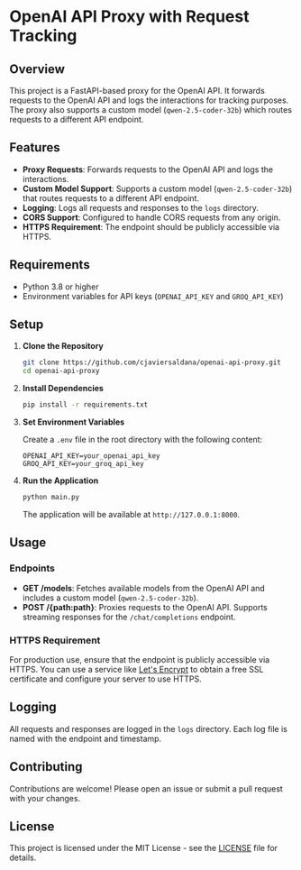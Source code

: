 # OpenAI API Proxy with Request Tracking

## Overview

This project is a FastAPI-based proxy for the OpenAI API. It forwards requests to the OpenAI API and logs the interactions for tracking purposes. The proxy also supports a custom model (`qwen-2.5-coder-32b`) which routes requests to a different API endpoint.

## Features

- **Proxy Requests**: Forwards requests to the OpenAI API and logs the interactions.
- **Custom Model Support**: Supports a custom model (`qwen-2.5-coder-32b`) that routes requests to a different API endpoint.
- **Logging**: Logs all requests and responses to the `logs` directory.
- **CORS Support**: Configured to handle CORS requests from any origin.
- **HTTPS Requirement**: The endpoint should be publicly accessible via HTTPS.

## Requirements

- Python 3.8 or higher
- Environment variables for API keys (`OPENAI_API_KEY` and `GROQ_API_KEY`)

## Setup

1. **Clone the Repository**

   ```bash
   git clone https://github.com/cjaviersaldana/openai-api-proxy.git
   cd openai-api-proxy
   ```

2. **Install Dependencies**

   ```bash
   pip install -r requirements.txt
   ```

3. **Set Environment Variables**

   Create a `.env` file in the root directory with the following content:

   ```plaintext
   OPENAI_API_KEY=your_openai_api_key
   GROQ_API_KEY=your_groq_api_key
   ```

4. **Run the Application**

   ```bash
   python main.py
   ```

   The application will be available at `http://127.0.0.1:8000`.

## Usage

### Endpoints

- **GET /models**: Fetches available models from the OpenAI API and includes a custom model (`qwen-2.5-coder-32b`).
- **POST /{path:path}**: Proxies requests to the OpenAI API. Supports streaming responses for the `/chat/completions` endpoint.

### HTTPS Requirement

For production use, ensure that the endpoint is publicly accessible via HTTPS. You can use a service like [Let's Encrypt](https://letsencrypt.org/) to obtain a free SSL certificate and configure your server to use HTTPS.

## Logging

All requests and responses are logged in the `logs` directory. Each log file is named with the endpoint and timestamp.

## Contributing

Contributions are welcome! Please open an issue or submit a pull request with your changes.

## License

This project is licensed under the MIT License - see the [LICENSE](LICENSE) file for details.